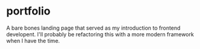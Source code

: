 # portfolio
A bare bones landing page that served as my introduction to frontend developent. I'll probably be refactoring this with a more modern framework when I have the time.

